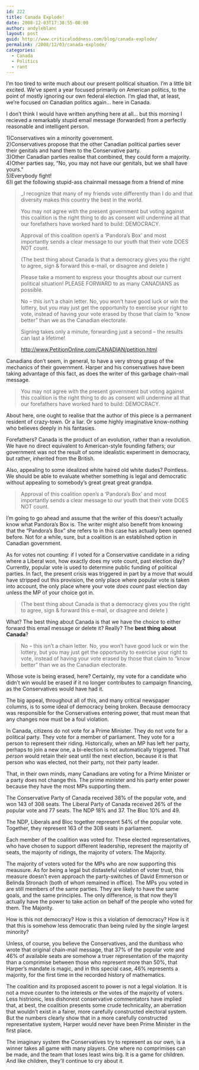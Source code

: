 ```yaml
---
id: 222
title: Canada Explode!
date: 2008-12-03T17:38:55-08:00
author: andyleblanc
layout: post
guid: http://www.criticaloddness.com/blog/canada-explode/
permalink: /2008/12/03/canada-explode/
categories:
  - Canada
  - Politics
  - rant
---
```

I&#8217;m too tired to write much about our present political situation. I&#8217;m a little bit excited. We&#8217;ve spent a year focused primarily on American politics, to the point of mostly ignoring our own federal election. I&#8217;m glad that, at least, we&#8217;re focused on Canadian politics again&#8230; here in Canada.

I don&#8217;t think I would have written anything here at all&#8230; but this morning I recieved a remarkably stupid email message (forwarded) from a perfectly reasonable and intelligent person.

1)Conservatives win a minority government.  
2)Conservatives propose that the other Canadian political parties sever their genitals and hand them to the Conservative party.  
3)Other Canadian parties realise that combined, they could form a majority.  
4)Other parties say, &#8220;No, you may not have our genitals, but we shall have yours.&#8221;  
5)Everybody fight!  
6)I get the following stupid-ass chainmail message from a friend of mine

> _I recognize that many of my friends vote differently than I do and that diversity makes this country the best in the world. </p> 
> 
> You may not agree with the present government but voting against this coalition is the right thing to do as consent will undermine all that our forefathers have worked hard to build: DEMOCRACY. 
> 
> Approval of this coalition open’s a ‘Pandora’s Box’ and most importantly sends a clear message to our youth that their vote DOES NOT count. 
> 
> (The best thing about Canada is that a democracy gives you the right to agree, sign & forward this e-mail, or disagree and delete ) 
> 
> Please take a moment to express your thoughts about our current political situation! PLEASE FORWARD to as many CANADIANS as possible. 
> 
> No – this isn’t a chain letter. No, you won’t have good luck or win the lottery, but you may just get the opportunity to exercise your right to vote, instead of having your vote erased by those that claim to “know better” than we as the Canadian electorate. 
> 
> Signing takes only a minute, forwarding just a second – the results can last a lifetime! 
> 
> http://www.PetitionOnline.com/CANADIAN/petition.html</em></blockquote> 
> 
> Canadians don&#8217;t seem, in general, to have a very strong grasp of the mechanics of their government. Harper and his conservatives have been taking advantage of this fact, as does the writer of this garbage chain-mail message.
> 
> > You may not agree with the present government but voting against this coalition is the right thing to do as consent will undermine all that our forefathers have worked hard to build: DEMOCRACY. 
> 
> About here, one ought to realise that the author of this piece is a permanent resident of crazy-town. Or a liar. Or some highly imaginative know-nothing who believes deeply in his fantasies.
> 
> Forefathers? Canada is the product of an evolution, rather than a revolution. We have no direct equivalent to American-style founding fathers; our government was not the result of some idealistic experiment in democracy, but rather, inherited from the British. 
> 
> Also, appealing to some idealized white haired old white dudes? Pointless. We should be able to evaluate whether something is legal and democratic without appealing to somebody&#8217;s great great great grandpa.
> 
> > Approval of this coalition open’s a ‘Pandora’s Box’ and most importantly sends a clear message to our youth that their vote DOES NOT count. 
> 
> I&#8217;m going to go ahead and assume that the writer of this doesn&#8217;t actually know what Pandora&#8217;s Box is. The writer might also benefit from knowing that the &#8220;Pandora&#8217;s Box&#8221; she refers to in this case has actually been opened before. Not for a while, sure, but a coalition is an established option in Canadian government.
> 
> As for votes not counting: if I voted for a Conservative candidate in a riding where a Liberal won, how exactly does my vote count, past election day? Currently, popular vote is used to determine public funding of political parties. In fact, the present crisis was triggered in part by a move that would have stripped out this provision, the only place where popular vote is taken into account, the only place where your vote _does count_ past election day unless the MP of your choice got in.
> 
> > (The best thing about Canada is that a democracy gives you the right to agree, sign & forward this e-mail, or disagree and delete ) 
> 
> What? The best thing about Canada is that we have the choice to either forward this email message or delete it? Really? The **best thing about Canada**?
> 
> > No – this isn’t a chain letter. No, you won’t have good luck or win the lottery, but you may just get the opportunity to exercise your right to vote, instead of having your vote erased by those that claim to “know better” than we as the Canadian electorate. 
> 
> Whose vote is being erased, here? Certainly, my vote for a candidate who didn&#8217;t win would be erased if it no longer contributes to campaign financing, as the Conservatives would have had it.
> 
> The big appeal, throughout all of this, and many critical newspaper columns, is to some ideal of democracy being broken. Because democracy was responsible for the Conservatives entering power, that must mean that any changes now must be a foul violation.
> 
> In Canada, citizens do not vote for a Prime Minister. They do not vote for a political party. They vote for a member of parliament. They vote for a person to represent their riding. Historically, when an MP has left her party, perhaps to join a new one, a bi-election is not automatically triggered. That _person_ would retain their seat until the next election, because it is that person who was elected, not their party, not their party leader.
> 
> That, in their own minds, many Canadians are voting for a Prime Minister or a party does not change this. The prime minister and his party enter power because they have the most MPs supporting them.
> 
> The Conservative Party of Canada received 38% of the popular vote, and won 143 of 308 seats. The Liberal Party of Canada received 26% of the popular vote and 77 seats. The NDP 18% and 37. The Bloc 10% and 49.
> 
> The NDP, Liberals and Bloc together represent 54% of the popular vote. Together, they represent 163 of the 308 seats in parliament.
> 
> Each member of the coalition was voted for. These elected representatives, who have chosen to support different leadership, represent the majority of seats, the majority of ridings, the majority of voters. The Majority. 
> 
> The majority of voters voted for the MPs who are now supporting this meausure. As for being a legal but distasteful violation of voter trust, this measure doesn&#8217;t even approach the party-switches of David Emmerson or Belinda Stronach (both of whom remained in office). The MPs you voted in are still members of the same parties. They are likely to have the same goals, and the same principles. The only difference, is that now they&#8217;ll actually have the power to take action on behalf of the people who voted for them. The Majority.
> 
> How is this not democracy? How is this a violation of democracy? How is it that this is somehow less democratic than being ruled by the single largest minority?
> 
> Unless, of course, you believe the Conservatives, and the dumbass who wrote that original chain-mail message, that 37% of the popular vote and 46% of available seats are somehow a truer representation of the majority than a comprimise between those who represent more than 50%, that Harper&#8217;s mandate is magic, and in this special case, 46% represents a majority, for the first time in the recorded history of mathematics.
> 
> The coalition and its proposed ascent to power is not a legal violation. It is not a move counter to the interests or the votes of the majority of voters. Less histrionic, less dishonest conservative commentators have implied that, at best, the coalition presents some crude technicality, an aberration that wouldn&#8217;t exist in a fairer, more carefully constructed electoral system. But the numbers clearly show that in a more carefully constructed representative system, Harper would never have been Prime Minister in the first place.
> 
> The imaginary system the Conservatives try to represent as our own, is a winner takes all game with many players. One where no comprimises can be made, and the team that loses least wins big. It is a game for children. And like children, they&#8217;ll continue to cry about it.